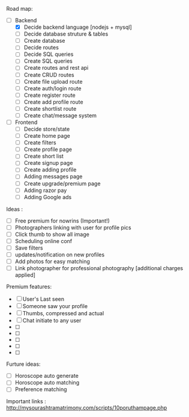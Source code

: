 Road map:
- [ ] Backend
  - [x] Decide backend language [nodejs + mysql]
  - [ ] Decide database struture & tables
  - [ ] Create database
  - [ ] Decide routes
  - [ ] Decide SQL queries
  - [ ] Create SQL queries
  - [ ] Create routes and rest api
  - [ ] Create CRUD routes
  - [ ] Create file upload route
  - [ ] Create auth/login route
  - [ ] Create register route
  - [ ] Create add profile route
  - [ ] Create shortlist route
  - [ ] Create chat/message system
- [ ] Frontend
  - [ ] Decide store/state
  - [ ] Create home page
  - [ ] Create filters
  - [ ] Create profile page
  - [ ] Create short list
  - [ ] Create signup page
  - [ ] Create adding profile
  - [ ] Adding messages page
  - [ ] Create upgrade/premium page
  - [ ] Adding razor pay
  - [ ] Adding Google ads

Ideas : 

  - [ ] Free premium for nowrins (Important!)
  - [ ] Photographers linking with user for profile pics
  - [ ] Click thumb to show all image
  - [ ] Scheduling online conf
  - [ ] Save filters
  - [ ] updates/notification on new profiles
  - [ ] Add photos for easy matching
  - [ ] Link photographer for professional photography [additional charges applied]

Premium features:

  - [ ] User's Last seen
  - [ ] Someone saw your profile 
  - [ ] Thumbs, compressed and actual
  - [ ] Chat initiate to any user
  - [ ] 
  - [ ] 
  - [ ] 
  - [ ] 
  - [ ] 

Furture ideas:
  - [ ] Horoscope auto generate
  - [ ] Horoscope auto matching
  - [ ] Preference matching

Important links :
http://mysourashtramatrimony.com/scripts/10poruthampage.php